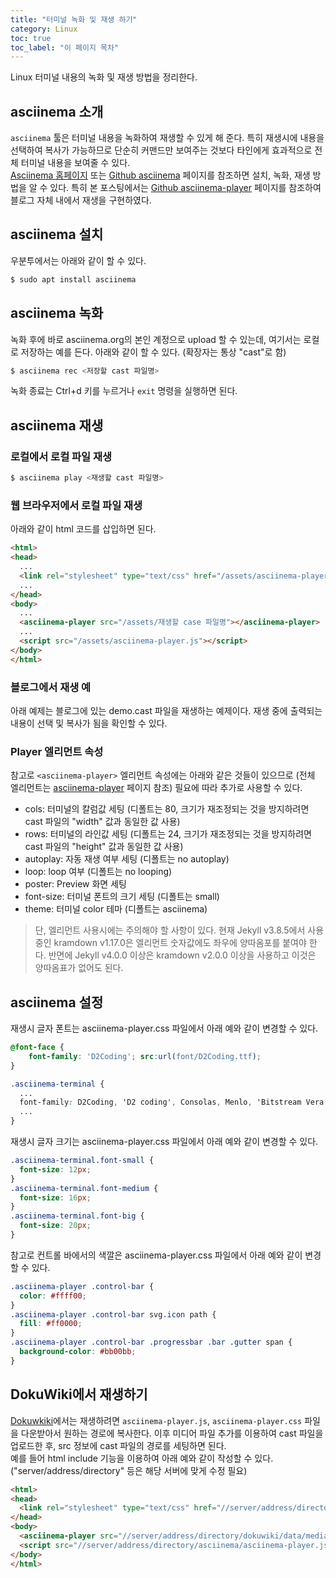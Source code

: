 ```yaml
---
title: "터미널 녹화 및 재생 하기"
category: Linux
toc: true
toc_label: "이 페이지 목차"
---
```


Linux 터미널 내용의 녹화 및 재생 방법을 정리한다.

## asciinema 소개
`asciinema` 툴은 터미널 내용을 녹화하여 재생할 수 있게 해 준다. 특히 재생시에 내용을 선택하여 복사가 가능하므로 단순히 커맨드만 보여주는 것보다 타인에게 효과적으로 전체 터미널 내용을 보여줄 수 있다.  
[Asciinema 홈페이지](https://asciinema.org/) 또는 [Github asciinema](https://github.com/asciinema/asciinema) 페이지를 참조하면 설치, 녹화, 재생 방법을 알 수 있다. 특히 본 포스팅에서는 [Github asciinema-player](https://github.com/asciinema/asciinema-player) 페이지를 참조하여 블로그 자체 내에서 재생을 구현하였다.

## asciinema 설치
우분투에서는 아래와 같이 할 수 있다.
```bash
$ sudo apt install asciinema
```

## asciinema 녹화
녹화 후에 바로 asciinema.org의 본인 계정으로 upload 할 수 있는데, 여기서는 로컬로 저장하는 예를 든다.
아래와 같이 할 수 있다. (확장자는 통상 "cast"로 함)
```bash
$ asciinema rec <저장할 cast 파일명>
```
녹화 종료는 Ctrl+d 키를 누르거나 `exit` 명령을 실행하면 된다.

## asciinema 재생
### 로컬에서 로컬 파일 재생
```bash
$ asciinema play <재생할 cast 파일명>
```

### 웹 브라우저에서 로컬 파일 재생
아래와 같이 html 코드를 삽입하면 된다.
```html
<html>
<head>
  ...
  <link rel="stylesheet" type="text/css" href="/assets/asciinema-player.css"/>
  ...
</head>
<body>
  ...
  <asciinema-player src="/assets/재생할 case 파일명"></asciinema-player>
  ...
  <script src="/assets/asciinema-player.js"></script>
</body>
</html>
```

### 블로그에서 재생 예
아래 예제는 블로그에 있는 demo.cast 파일을 재생하는 예제이다. 재생 중에 출력되는 내용이 선택 및 복사가 됨을 확인할 수 있다.
<head>
  <link rel="stylesheet" type="text/css" href="/assets/css/asciinema-player.css"/>
</head>
<div id="asciinema-player"></div>
<script src="/assets/js/asciinema-player.js"></script>
<script>AsciinemaPlayer.create('/assets/cast/demo.cast', document.getElementById('asciinema-player'), {cols: 100, rows: 18, poster: 'npt:0:30', fit: false, terminalFontSize: "medium"});</script>

### Player 엘리먼트 속성
참고로 `<asciinema-player>` 엘리먼트 속성에는 아래와 같은 것들이 있으므로 (전체 엘리먼트는 [asciinema-player](https://docs.asciinema.org/manual/player/quick-start/) 페이지 참조) 필요에 따라 추가로 사용할 수 있다.
  * cols: 터미널의 칼럼값 세팅 (디폴트는 80, 크기가 재조정되는 것을 방지하려면 cast 파일의 "width" 값과 동일한 값 사용)
  * rows: 터미널의 라인값 세팅 (디폴트는 24, 크기가 재조정되는 것을 방지하려면 cast 파일의 "height" 값과 동일한 값 사용)
  * autoplay: 자동 재생 여부 세팅 (디폴트는 no autoplay)
  * loop: loop 여부 (디폴트는 no looping)
  * poster: Preview 화면 세팅
  * font-size: 터미널 폰트의 크기 세팅 (디폴트는 small)
  * theme: 터미널 color 테마 (디폴트는 asciinema)

> 단, 엘리먼트 사용시에는 주의해야 할 사항이 있다. 현재 Jekyll v3.8.5에서 사용 중인 kramdown v1.17.0은 엘리먼트 숫자값에도 좌우에 양따옴포를 붙여야 한다. 반면에 Jekyll v4.0.0 이상은 kramdown v2.0.0 이상을 사용하고 이것은 양따옴표가 없어도 된다.

## asciinema 설정
재생시 글자 폰트는 asciinema-player.css 파일에서 아래 예와 같이 변경할 수 있다.
```css
@font-face {
	font-family: 'D2Coding'; src:url(font/D2Coding.ttf);
}

.asciinema-terminal {
  ...
  font-family: D2Coding, 'D2 coding', Consolas, Menlo, 'Bitstream Vera Sans Mono', monospace, 'Powerline Symbols';
  ...
}
```

재생시 글자 크기는 asciinema-player.css 파일에서 아래 예와 같이 변경할 수 있다.
```css
.asciinema-terminal.font-small {
  font-size: 12px;
}
.asciinema-terminal.font-medium {
  font-size: 16px;
}
.asciinema-terminal.font-big {
  font-size: 20px;
}
```

참고로 컨트롤 바에서의 색깔은 asciinema-player.css 파일에서 아래 예와 같이 변경할 수 있다.
```css
.asciinema-player .control-bar {
  color: #ffff00;
}
.asciinema-player .control-bar svg.icon path {
  fill: #ff0000;
}
.asciinema-player .control-bar .progressbar .bar .gutter span {
  background-color: #bb00bb;
}
```

## DokuWiki에서 재생하기
[Dokuwkiki](https://www.dokuwiki.org/dokuwiki)에서는 재생하려면 `asciinema-player.js`, `asciinema-player.css` 파일을 다운받아서 원하는 경로에 복사한다. 이후 미디어 파일 추가를 이용하여 cast 파일을 업로드한 후, src 정보에 cast 파일의 경로를 세팅하면 된다.  
예를 들어 html include 기능을 이용하여 아래 예와 같이 작성할 수 있다. ("server/address/directory" 등은 해당 서버에 맞게 수정 필요)
```html
<html>
<head>
  <link rel="stylesheet" type="text/css" href="//server/address/directory/asciinema/asciinema-player.css"/>
</head>
<body>
  <asciinema-player src="//server/address/directory/dokuwiki/data/media/demo.cast" cols=100 rows=18 font-size=medium></asciinema-player>
  <script src="//server/address/directory/asciinema/asciinema-player.js"></script>
</body>
</html>
```

